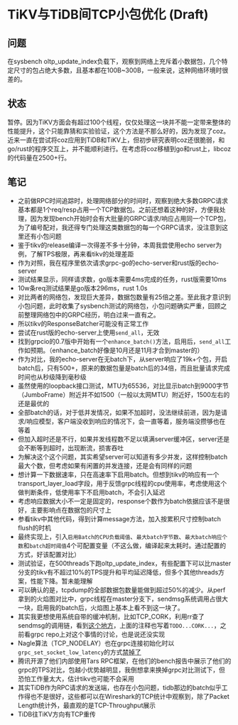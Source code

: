 # TiKV与TiDB间TCP小包优化 (Draft)

## 问题

在sysbench oltp_update_index负载下，观察到网络上充斥着小数据包，几个特定尺寸的包占绝大多数，且基本都在100B~300B，一般来说，这种网络环境时很差的。

## 状态

暂停。因为TiKV方面会有超过100个线程，仅仅处理这一块并不能一定带来整体的性能提升，这个只能靠猜和实验验证，这个方法是不那么好的，因为发现了coz。近来一直在尝试将coz应用到TiDB和TiKV上，但初步研究表明coz还很脆弱，和go/rust的程序交互上，并不能顺利进行。在考虑将coz移植到go和rust上，libcoz的代码量在2500+行。

## 笔记

- 之前做RPC时间追踪时，处理网络部分的时间时，观察到绝大多数GRPC请求基本都是1个req/resp占用一个TCP数据包。之前还想着这种的好，方便我处理，因为发现bench开始时会有大批量的GRPC请求/响应占用同一个TCP包，为了编号配对，我还得专门处理这类数据包的每一个GRPC请求，没注意到这里还有小包问题
- 鉴于tikv的release编译一次得差不多十分钟，本周我尝使用echo server为例，了解TPS极限，再来看tikv的处理差距
- 作为对照，我在程序里依次请求grpc-go的echo-server和rust版的echo-server
- 测试结果显示，同样请求数，go版本需要4ms完成的任务，rust版需要10ms
- 10w条req测试结果是go版本296ms，rust 1.0s
- 对比两者的网络包，发现巨大差异，数据包数量有25倍之差。至此我才意识到小包问题，此时收集了sysbench测试的网络包，小包问题确实严重，回顾之前整理网络包中的GRPC经历，明白过来一直有之。
- 所以tikv的ResponseBatcher可能没有正常工作
- 尝试在rust版的echo-server上使用`send_all`，无效
- 找到grpcio的0.7版中开始有一个`enhance_batch()`方法，启用后，`send_all`工作如预期。（enhance_batch好像是10月还是11月才合到master的）
- 作为对比，我的echo-server在无batch下，从server响应了19k+个包，开启batch后，只有500+，原来的数据包量是batch后的34倍，而且批量请求完成时间也从秒级降到毫秒级
- 虽然使用的loopback接口测试，MTU为65536，对比显示batch到9000字节（JumboFrame）附近并不如1500（一般以太网MTU）附近好，1500左右的还是最优的
- 全部batch的话，对于低并发情况，如果不加超时，没法继续前进，因为是请求/响应模型，客户端没收到响应的情况下，会一直等着，服务端没攒够也在等着
- 但加入超时还是不行，如果并发线程数不足以填满server缓冲区，server还是会不断等到超时，出现断流，损害吞吐
- 为解决这个这个问题，其实希望server可以知道有多少并发，这样控制batch最大个数，但考虑如果有闲置的并发连接，还是会有同样的问题
- 想计算一下数据速率，只在高速率下启用batch。但想到tikv的响应有一个transport_layer_load字段，用于反馈grpc线程的cpu使用率，考虑使用这个做判断条件，低使用率下不启用batch，不会引入延迟
- 考虑响应数据大小不一定是固定的，response个数作为batch依据应该不是很好，主要影响点在数据包的尺寸上
- 参看tikv中其他代码，得到计算message方法，加入按累积尺寸控制batch flush的时机
- 最终实现上，引入`启用Batch的CPU负载阈值`、`最大batch字节数`、`最大batch响应个数`和`batch超时阈值`4个可配置变量（不这么做，编译起来太耗时。通过配置的方式，好该配置对比）
- 测试验证，在500threads下跑oltp_update_index，有些配置下可以比master分支的tikv有不超过10%的TPS提升和平均延迟降低，但多个其他threads方案，性能下降。暂未能理解
- 可以确认的是，tcpdump的全部数据包数量能做到超过50%的减少。从perf拿到的火焰图对比中，grpc线程在master分支下，sendmsg系统调用占很大一块，启用我的batch后，火焰图上基本上看不到这一块了。
- 其实我更想使用系统自带的缓冲机制，比如TCP_CORK，利用rr查了sendmsg的调用链，看到[这个地方][1]，上面的注释也写着`TODO...CORK...`，之前看grpc repo上对这个事情的讨论，也是说还没实现
- Nagle算法（TCP_NODELAY）也在grpc连接初始化时以`grpc_set_socket_low_latency`的方式[禁掉了][2]
- 腾讯开源了他们内部使用Tars RPC框架，在他们的bench报告中展示了他们的grpc的TPS对比，包越小优势越明显，我倒想拿来换掉grpc对比测试下，但恐怕工作量太大，估计tikv也可能不会采用
- 其实TiDB作为RPC请求的发送端，也存在小包问题，tidb那边的batch似乎工作得也不是很好，这些都可以在Wireshark的TCP统计中观察到，除了Packet Length统计外，最直观的是TCP-Throughput展示
- TiDB往TiKV方向有TCP重传

[1]: https://github.com/pingcap/grpc/blob/ef43304e2ce673f3a0d134814ee4fc663f8c262b/src/core/lib/iomgr/tcp_posix.cc#L941
[2]: https://github.com/pingcap/grpc/blob/ef43304e2ce673f3a0d134814ee4fc663f8c262b/src/core/lib/iomgr/socket_utils_common_posix.cc#L234

